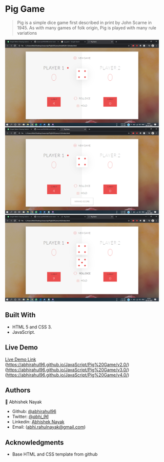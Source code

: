 # Pig Game

> Pig is a simple dice game first described in print by John Scarne in 1945. As with many games of folk origin, Pig is played with many rule variations

![screenshot](./screenshot_1.png)
![screenshot](./screenshot_2.png)
![screenshot](./screenshot_3.png)

## Built With

- HTML 5 and CSS 3.
- JavaScript.

## Live Demo

[Live Demo Link](https://abhirahul96.github.io/JavaScript/Pig%20Game/v1.0/)
(https://abhirahul96.github.io/JavaScript/Pig%20Game/v2.0/)
(https://abhirahul96.github.io/JavaScript/Pig%20Game/v3.0/)
(https://abhirahul96.github.io/JavaScript/Pig%20Game/v4.0/)



## Authors

👤 Abhishek Nayak

- Github: [@abhirahul96](https://github.com/abhirahul96)
- Twitter: [@_abhi_96_](https://twitter.com/_abhi_96_)
- Linkedin: [Abhishek Nayak](https://www.linkedin.com/in/abhi96)
- Email: (abhi.rahulnayak@gmail.com)



## Acknowledgments

- Base HTML and CSS template from github

